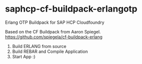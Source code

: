 # saphcp-cf-buildpack-erlangotp
Erlang OTP Buildpack for SAP HCP Cloudfoundry

Based on the CF Buildpack from Aaron Spiegel.
https://github.com/spiegela/cf-buildpack-erlang

1) Build ERLANG from source
2) Build REBAR and Compile Application
3) Start App :)

